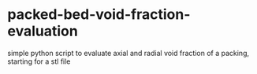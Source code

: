 # packed-bed-void-fraction-evaluation
simple python script to evaluate axial and radial void fraction of a packing, starting for a stl file
